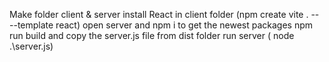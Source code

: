 Make folder client & server
install React in client folder (npm create vite . -- --template react)
open server and npm i to get the newest packages
npm run build and copy the server.js file from dist folder
run server ( node .\server.js)
